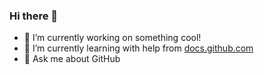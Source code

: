 ### Hi there 👋
- 🔭 I’m currently working on something cool! 
- 🌱 I’m currently learning with help from
[docs.github.com](https://docs.github.com/) 
- 💬 Ask me about GitHub